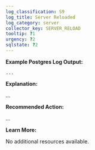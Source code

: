 ```yaml
---
log_classification: S9
log_title: Server Reloaded
log_category: server
collector_key: SERVER_RELOAD
tooltip: ?1
urgency: ?2
sqlstate: ?2
---
```


**Example Postgres Log Output:**

```
...
```

**Explanation:**

...

**Recommended Action:**

...

**Learn More:**

No additional resources available.
